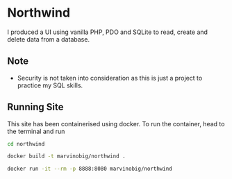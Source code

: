# Northwind 

I produced a UI using vanilla PHP, PDO and SQLite to read, create and delete data from a database. 

## Note

- Security is not taken into consideration as this is just a project to practice my SQL skills.

## Running Site

This site has been containerised using docker. To run the container, head to the terminal and run

```bash
cd northwind
```

```bash
docker build -t marvinobig/northwind .   
```

```bash
docker run -it --rm -p 8888:8080 marvinobig/northwind
```